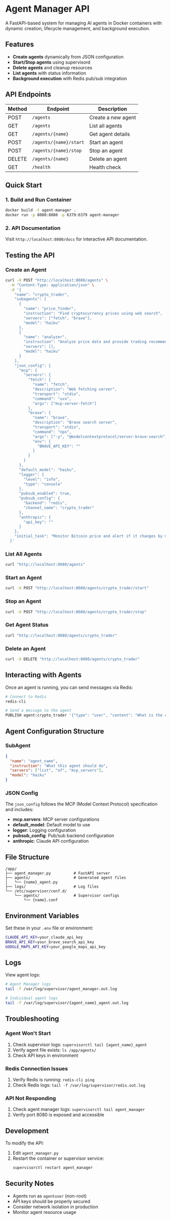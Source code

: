 # Agent Manager API

A FastAPI-based system for managing AI agents in Docker containers with dynamic creation, lifecycle management, and background execution.

## Features

- **Create agents** dynamically from JSON configuration
- **Start/Stop agents** using supervisord
- **Delete agents** and cleanup resources
- **List agents** with status information
- **Background execution** with Redis pub/sub integration

## API Endpoints

| Method | Endpoint | Description |
|--------|----------|-------------|
| POST | `/agents` | Create a new agent |
| GET | `/agents` | List all agents |
| GET | `/agents/{name}` | Get agent details |
| POST | `/agents/{name}/start` | Start an agent |
| POST | `/agents/{name}/stop` | Stop an agent |
| DELETE | `/agents/{name}` | Delete an agent |
| GET | `/health` | Health check |

## Quick Start

### 1. Build and Run Container

```bash
docker build -t agent-manager .
docker run -p 8080:8080 -p 6379:6379 agent-manager
```

### 2. API Documentation

Visit `http://localhost:8080/docs` for interactive API documentation.

## Testing the API

### Create an Agent

```bash
curl -X POST "http://localhost:8080/agents" \
  -H "Content-Type: application/json" \
  -d '{
    "name": "crypto_trader",
    "subagents": [
      {
        "name": "price_finder",
        "instruction": "Find cryptocurrency prices using web search",
        "servers": ["fetch", "brave"],
        "model": "haiku"
      },
      {
        "name": "analyzer",
        "instruction": "Analyze price data and provide trading recommendations",
        "servers": [],
        "model": "haiku"
      }
    ],
    "json_config": {
      "mcp": {
        "servers": {
          "fetch": {
            "name": "fetch",
            "description": "Web fetching server",
            "transport": "stdio",
            "command": "uvx",
            "args": ["mcp-server-fetch"]
          },
          "brave": {
            "name": "brave",
            "description": "Brave search server",
            "transport": "stdio",
            "command": "npx",
            "args": ["-y", "@modelcontextprotocol/server-brave-search"],
            "env": {
              "BRAVE_API_KEY": ""
            }
          }
        }
      },
      "default_model": "haiku",
      "logger": {
        "level": "info",
        "type": "console"
      },
      "pubsub_enabled": true,
      "pubsub_config": {
        "backend": "redis",
        "channel_name": "crypto_trader"
      },
      "anthropic": {
        "api_key": ""
      }
    },
    "initial_task": "Monitor Bitcoin price and alert if it changes by more than 5%"
  }'
```

### List All Agents

```bash
curl "http://localhost:8080/agents"
```

### Start an Agent

```bash
curl -X POST "http://localhost:8080/agents/crypto_trader/start"
```

### Stop an Agent

```bash
curl -X POST "http://localhost:8080/agents/crypto_trader/stop"
```

### Get Agent Status

```bash
curl "http://localhost:8080/agents/crypto_trader"
```

### Delete an Agent

```bash
curl -X DELETE "http://localhost:8080/agents/crypto_trader"
```

## Interacting with Agents

Once an agent is running, you can send messages via Redis:

```bash
# Connect to Redis
redis-cli

# Send a message to the agent
PUBLISH agent:crypto_trader '{"type": "user", "content": "What is the current Bitcoin price?", "channel_id": "agent:crypto_trader", "metadata": {"model": "claude-3-5-haiku-latest", "name": "default"}}'
```

## Agent Configuration Structure

### SubAgent
```json
{
  "name": "agent_name",
  "instruction": "What this agent should do",
  "servers": ["list", "of", "mcp_servers"],
  "model": "haiku"
}
```

### JSON Config
The `json_config` follows the MCP (Model Context Protocol) specification and includes:
- **mcp.servers**: MCP server configurations
- **default_model**: Default model to use
- **logger**: Logging configuration
- **pubsub_config**: Pub/sub backend configuration
- **anthropic**: Claude API configuration

## File Structure

```
/app/
├── agent_manager.py          # FastAPI server
├── agents/                   # Generated agent files
│   └── {name}_agent.py
├── logs/                     # Log files
└── /etc/supervisor/conf.d/
    └── agents/               # Supervisor configs
        └── {name}.conf
```

## Environment Variables

Set these in your `.env` file or environment:

```bash
CLAUDE_API_KEY=your_claude_api_key
BRAVE_API_KEY=your_brave_search_api_key
GOOGLE_MAPS_API_KEY=your_google_maps_api_key
```

## Logs

View agent logs:
```bash
# Agent Manager logs
tail -f /var/log/supervisor/agent_manager.out.log

# Individual agent logs
tail -f /var/log/supervisor/{agent_name}_agent.out.log
```

## Troubleshooting

### Agent Won't Start
1. Check supervisor logs: `supervisorctl tail {agent_name}_agent`
2. Verify agent file exists: `ls /app/agents/`
3. Check API keys in environment

### Redis Connection Issues
1. Verify Redis is running: `redis-cli ping`
2. Check Redis logs: `tail -f /var/log/supervisor/redis.out.log`

### API Not Responding
1. Check agent manager logs: `supervisorctl tail agent_manager`
2. Verify port 8080 is exposed and accessible

## Development

To modify the API:
1. Edit `agent_manager.py`
2. Restart the container or supervisor service:
   ```bash
   supervisorctl restart agent_manager
   ```

## Security Notes

- Agents run as `agentuser` (non-root)
- API keys should be properly secured
- Consider network isolation in production
- Monitor agent resource usage